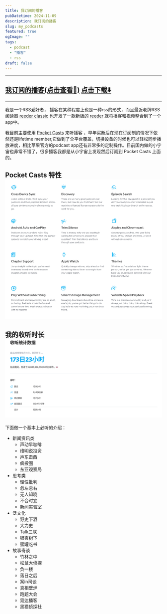 ```yaml
---
title: 我订阅的播客
pubDatetime: 2024-11-09
description: 我订阅的播客
slug: my_podcasts
featured: true
ogImage: ""
tags:
  - podcast
  - "播客"
  - rss
draft: false
---
```


---

## <a href="/public/assets/files/PocketCasts.opml" target="_blank">我订阅的播客(点击查看👀)</a> <a href="/public/assets/files/PocketCasts.opml" download='cyberfish_podcasts.opml'>点击下载⬇️</a>

---

我是一个RSS爱好者， 播客在某种程度上也是一种rss的形式，而且最近老牌RSS阅读器 [reeder classic](https://reederapp.com/classic/) 也开发了一款新版的 [reeder](https://reederapp.com/) 就将播客和视频整合到了一个app中。

我目前主要使用 [Pocket Casts](https://pocketcasts.com) 来听播客 ，早年买断后在现在订阅制的情况下依然还是lifetime member,它做到了全平台覆盖，切换设备的时候也可以轻松同步播放进度，相比苹果官方的podcast app还有非常多的定制操作。目前国内做的小宇宙也非常不错了，很多播客我都是从小宇宙上发现然后订阅到 Pocket Casts 上面的。

## Pocket Casts 特性 ![pocketcasts特性](/public/images/我订阅的播客/pocketcasts特性.png)

## 我的收听时长 ![收听时长](/public/images/我订阅的播客/收听时长.png)

下面做一个基本上必听的介绍：

- 新闻资讯类
  - 声动早咖啡
  - 维明说投资
  - 声东击西
  - 疯投圈
  - 东亚观察局
- 思考类
  - 理性批判
  - 忽左忽右
  - 无人知晓
  - 不合时宜
  - 新闻实验室
- 泛文化
  - 野史下酒
  - 大力史
  - Talk三联
  - 银杏树下
  - 蜜罐吃书
- 故事奇谈
  - 竹林之中
  - 松鼠大侦探
  - 负一楼
  - 落日之后
  - 案in司谈
  - 真相壁炉
  - 跑题大会
  - 霓达播客
  - 黑猫侦探社

